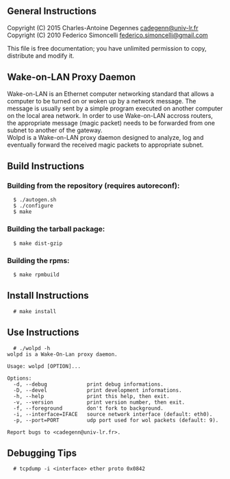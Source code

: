 ## General Instructions

Copyright (C) 2015 Charles-Antoine Degennes <cadegenn@univ-lr.fr>  
Copyright (C) 2010 Federico Simoncelli <federico.simoncelli@gmail.com>

This file is free documentation; you have unlimited permission to copy,
distribute and modify it.

## Wake-on-LAN Proxy Daemon

Wake-on-LAN is an Ethernet computer networking standard that allows a computer
to be turned on or woken up by a network message. The message is usually sent
by a simple program executed on another computer on the local area network.
In order to use Wake-on-LAN accross routers, the appropriate message (magic
packet) needs to be forwarded from one subnet to another of the gateway.  
Wolpd is a Wake-on-LAN proxy daemon designed to analyze, log and eventually
forward the received magic packets to appropriate subnet.

## Build Instructions

### Building from the repository (requires autoreconf):

```console
  $ ./autogen.sh
  $ ./configure
  $ make
```

### Building the tarball package:

```console
  $ make dist-gzip
```

### Building the rpms:

```console
  $ make rpmbuild
```

## Install Instructions

```console
  # make install
```

## Use Instructions

```console
  # ./wolpd -h
wolpd is a Wake-On-Lan proxy daemon.

Usage: wolpd [OPTION]...

Options:
  -d, --debug             print debug informations.
  -D, --devel             print development informations.
  -h, --help              print this help, then exit.
  -v, --version           print version number, then exit.
  -f, --foreground        don't fork to background.
  -i, --interface=IFACE   source network interface (default: eth0).
  -p, --port=PORT         udp port used for wol packets (default: 9).

Report bugs to <cadegenn@univ-lr.fr>.
```

## Debugging Tips

```console
  # tcpdump -i <interface> ether proto 0x0842
```

